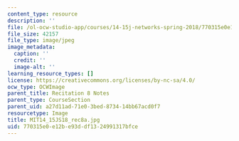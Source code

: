 ```yaml
---
content_type: resource
description: ''
file: /ol-ocw-studio-app/courses/14-15j-networks-spring-2018/770315e0e12be93ddf1324991317bfce_MIT14_15JS18_rec8a.jpg
file_size: 42157
file_type: image/jpeg
image_metadata:
  caption: ''
  credit: ''
  image-alt: ''
learning_resource_types: []
license: https://creativecommons.org/licenses/by-nc-sa/4.0/
ocw_type: OCWImage
parent_title: Recitation 8 Notes
parent_type: CourseSection
parent_uid: a27d11ad-71e0-3bed-8734-14bb67acd0f7
resourcetype: Image
title: MIT14_15JS18_rec8a.jpg
uid: 770315e0-e12b-e93d-df13-24991317bfce
---
```


